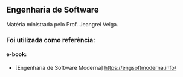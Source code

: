 ## Engenharia de Software

Matéria ministrada pelo Prof. Jeangrei Veiga.

### Foi utilizada como referência:
#### e-book: 
* [Engenharia de Software Moderna] https://engsoftmoderna.info/


